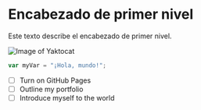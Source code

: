 # Encabezado de primer nivel 
Este texto describe el encabezado de primer nivel.

![Image of Yaktocat](https://octodex.github.com/images/yaktocat.png)

``` javascript
var myVar = "¡Hola, mundo!";

```
- [ ] Turn on GitHub Pages
- [ ] Outline my portfolio
- [ ] Introduce myself to the world
